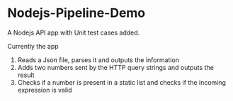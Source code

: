 # Nodejs-Pipeline-Demo

A Nodejs API app with Unit test cases added.

Currently the app

1. Reads a Json file, parses it and outputs the information
2. Adds two numbers sent by the HTTP query strings and outputs the result
3. Checks if a number is present in a static list and checks if the incoming expression is valid
